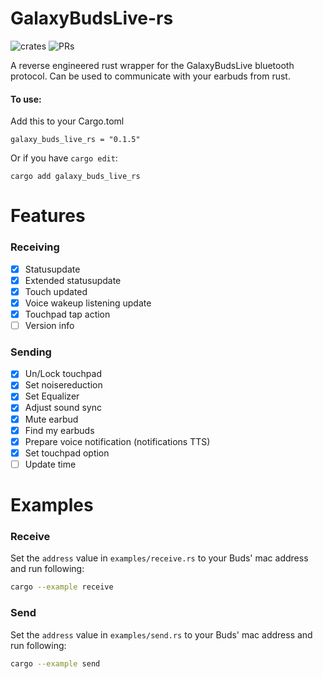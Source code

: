 # GalaxyBudsLive-rs
![crates](https://img.shields.io/crates/dv/galaxy_buds_live_rs?style=flat-square)
![PRs](https://img.shields.io/badge/PRs-welcome-56cc14?style=flat-square)

A reverse engineered rust wrapper for the GalaxyBudsLive bluetooth protocol. Can be used to communicate with your earbuds from rust.

#### To use:
Add this to your Cargo.toml
```
galaxy_buds_live_rs = "0.1.5"
```
Or if you have `cargo edit`:
```
cargo add galaxy_buds_live_rs
```

# Features

### Receiving
- [x] Statusupdate
- [x] Extended statusupdate
- [x] Touch updated
- [x] Voice wakeup listening update
- [x] Touchpad tap action
- [ ] Version info

### Sending
- [x] Un/Lock touchpad
- [x] Set noisereduction
- [x] Set Equalizer
- [x] Adjust sound sync
- [x] Mute earbud
- [x] Find my earbuds
- [x] Prepare voice notification (notifications TTS)
- [x] Set touchpad option
- [ ] Update time

# Examples

### Receive
Set the `address` value in `examples/receive.rs` to your Buds' mac address and run following:
```bash
cargo --example receive
```

### Send
Set the `address` value in `examples/send.rs` to your Buds' mac address and run following:
```bash
cargo --example send
```
